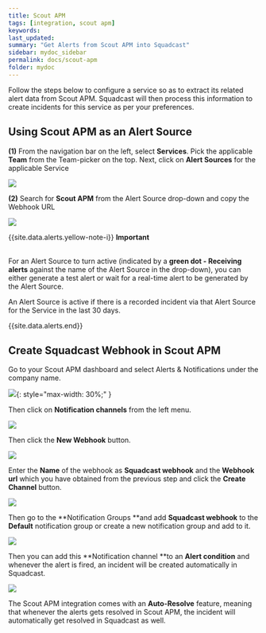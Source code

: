 ```yaml
---
title: Scout APM
tags: [integration, scout apm]
keywords: 
last_updated: 
summary: "Get Alerts from Scout APM into Squadcast"
sidebar: mydoc_sidebar
permalink: docs/scout-apm
folder: mydoc
---
```


Follow the steps below to configure a service so as to extract its related alert data from Scout APM. Squadcast will then process this information to create incidents for this service as per your preferences.

## Using Scout APM as an Alert Source

**(1)** From the navigation bar on the left, select **Services**. Pick the applicable **Team** from the Team-picker on the top. Next, click on **Alert Sources** for the applicable Service

![](images/alert_source_1.png)

**(2)** Search for **Scout APM** from the Alert Source drop-down and copy the Webhook URL

![](images/scout_1.png)

{{site.data.alerts.yellow-note-i}}
<b>Important</b><br/><br/>
<p>For an Alert Source to turn active (indicated by a <b>green dot - Receiving alerts</b> against the name of the Alert Source in the drop-down), you can either generate a test alert or wait for a real-time alert to be generated by the Alert Source.</p>
<p>An Alert Source is active if there is a recorded incident via that Alert Source for the Service in the last 30 days.</p>
{{site.data.alerts.end}}

## Create Squadcast Webhook in Scout APM

Go to your Scout APM dashboard and select Alerts & Notifications under the company name.

![](images/scout_2.png){: style="max-width: 30%;" }

Then click on **Notification channels** from the left menu.

![](images/scout_3.png)

Then click the **New Webhook** button.

![](images/scout_4.png)

Enter the **Name** of the webhook as **Squadcast webhook** and the **Webhook url** which you have obtained from the previous step and click the **Create Channel** button.

![](images/scout_5.png)

Then go to the **Notification Groups **and add **Squadcast webhook** to the **Default** notification group or create a new notification group and add to it.

![](images/scout_6.png)

Then you can add this **Notification channel **to an **Alert condition** and whenever the alert is fired, an incident will be created automatically in Squadcast.

![](images/scout_7.png)

The Scout APM integration comes with an **Auto-Resolve** feature, meaning that whenever the alerts gets resolved in Scout APM, the incident will automatically get resolved in Squadcast as well.